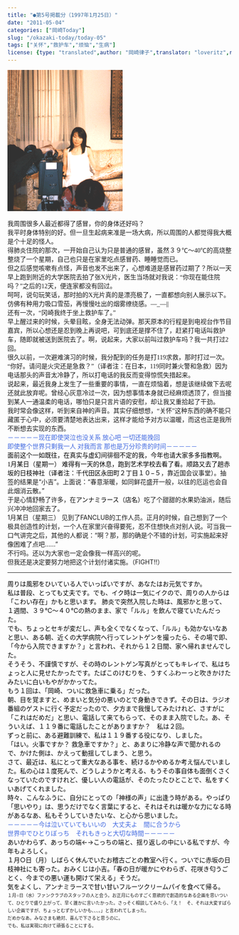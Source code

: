```yaml
---
title: "●第5号掲載分（1997年1月25日）"
date: "2011-05-04"
categories: ["岡崎Today"]
slug: "/okazaki-today/today-05"
tags: ["关怀","救护车","烦恼","生病"]
license: {type: "translated",author: "岡崎律子",translator: "loveritz",reproduced-url: "http://www.ne.jp/asahi/okazaki/book/today/today5.html",reproduced-website: "岡崎律子Book"}
---
```


[![sofa](./images/sofa.gif)](./images/sofa.gif)  

<span style="font-family: 宋体;">我周围很多人最近都得了感冒，你的身体还好吗？<br>我平时身体特别的好。但一旦生起病来准是一场大病，所以周围的人都觉得我大概是个十足的怪人。<br>得肺炎住院的那次，一开始自己认为只是普通的感冒，虽然３９℃～40℃的高烧整整烧了一个星期，自己也只是在家里吃点感冒药、睡睡觉而已。<br>但之后感觉咳嗽有点怪，声音也发不出来了，心想难道是感冒药过期了？所以一天早上跑到附近的大学医院去拍了张X光片，医生当场就对我说：“你现在能住院吗？”之后的12天，便连家都没有回过。<br>呵呵，说句玩笑话，那时拍的X光片真的是漂亮极了，一直都想向别人展示以下。仿佛有种用力吸口雪茄，再慢慢吐出的烟雾缭绕感。―_―||<br>还有一次，“冈崎我终于坐上救护车了。”<br>早上醒过来的时候，头晕目眩，全身无法动弹。那天原本的行程是到电视台作节目嘉宾，所以心想还是忍到晚上再说吧，可到底还是撑不住了，赶紧打电话叫救护车，随即就被送到医院去了。啊，说起来，大家以前叫过救护车吗？我一共打过2回。<br>很久以前，一次避难演习的时候，我分配到的任务是打119求救，那时打过一次。<br>“你好。请问是火灾还是急救？”（译者注：在日本，119同时兼火警和急救）因为电话那头的声音太冷静了，所以打电话的我反而变得惊慌失措起来。<br>说起来，最近我身上发生了一些重要的事情，一直在烦恼着，想是该继续做下去呢还就此放弃呢。曾经心灰意冷过一次，因为想事情本身就已经麻烦透顶了，但当接到某人一通温柔的电话，哪怕只是只言片语的安慰，却让我又重拾起了干劲。<br>我时常会像这样，听到来自神的声音。其实仔细想想，“关怀”这种东西的确不能只藏匿于心中，必须要清楚地表达出来，这样才能给予对方以温暖，而这也正是我所不断想去实现的东西。<br></span><span style="font-family: 宋体;"><span style="color: #4169e1;">－－－－－现在即使哭泣也没关系 放心吧 一切还能挽回<br>即使整个世界只剩我一人 对我而言 那也是万分珍贵的时间－－－－－</span></span><span style="color: black;"><span style="font-family: 宋体;"><br>面前这个一如既往，在真实与虚幻间徘徊不定的我，今年也请大家多多指教啊。<br>1月某日（星期一） 难得有一天的休息，跑到艺术学校去看了看。顺路又去了趟赤坂的日枝神社（译者注：千代田区永田町２丁目１０</span></span><span style="color: black;">−</span><span style="color: black;">５</span>，靠近国会议事堂）。抽签的结果是“小吉”。上面说：“春意渐暖，如同鲜花盛开一般，以往的厄运也会自此烟消云散。”  
于是心情舒畅了许多，在<span style="color: black;">アンナミラース（店名）</span>吃了个甜甜的水果奶油派，随后兴冲冲地回家去了。  
1月某日（星期三） 见到了FANCLUB的工作人员。正月的时候，自己想到了一个极具创造性的计划，一个人在家里兴奋得要死，忍不住想快点对别人说。可当我一口气讲完之后，其他的人都说：“啊？那，那的确是个不错的计划，可实施起来好像困难了点吧……”  
不行吗。还以为大家也一定会像我一样高兴的呢。  
但我还是决定要努力地把这个计划付诸实施。（FIGHT!!）

---

<span style="font-family: 宋体;"><span style="color: black;">周りは風邪をひいている人でいっぱいですが、あなたはお元気ですか。</span></span>  
<span style="color: black;">私は普段、とっても丈夫です。でも、イク時は一気にイクので、周りの人からは「こわい存在」かもと思います。</span> <span style="color: black;"> 肺炎で突然入院した時は、風邪かと思って、１週間、３９</span><span style="color: black;">℃</span><span style="color: black;">～４０</span><span style="color: black;">℃</span><span style="color: black;">の熱のまま、家で「ルル」を飲んで寝ていたんだった。</span>  
<span style="color: black;">でも、ちょっとセキが変だし、声も全くでなくなって、「ルル」も効かないなあと思い、ある朝、近くの大学病院へ行ってレントゲンを撮ったら、その場で即、「今から入院できますか？」と言われ、それから１２日間、家へ帰れませんでした。</span>  
<span style="color: black;">そうそう、不謹慎ですが、その時のレントゲン写真がとってもキレイで、私はちょっと人に見せたかったです。たばこのけむりを、うすくふわーっと吹きかけたみたいに白いもやがかかってた。</span>  
<span style="color: black;">もう１回は、「岡崎、ついに救急車に乗る」だった。</span>  
<span style="color: black;">朝、目を覚ますと、めまいと気分の悪いのとで身動きできず。その日は、ラジオ番組のゲストに行く予定だったので、夕方まで我慢してみたけれど、さすがに「これはだめだ」と思い、電話して来てもらって、そのまま入院でした。あ、そういえば、１１９番に電話したことがありますか？　私は２回。</span>  
<span style="color: black;">ずっと前に、ある避難訓練で、私は１１９番する役になり、しました。</span>  
<span style="color: black;">「はい。火事ですか？ 救急車ですか？」と、あまりに冷静な声で聞かれるので、かけた側は、かえって動揺してしまう、と思う。</span>  
<span style="color: black;">さて、最近は、私にとって重大なある事を、続けるかやめるか考え悩んでいました。私の心は１度死んで、どうしようかと考える、もうその事自体も面倒くさくなっていたのですけれど、優しい人の電話が、そのたったひとことで、私をすくいあげてくれました。</span>  
<span style="color: black;">時々、こんなふうに、自分にとっての「神様の声」に出逢う時がある。やっぱり「思いやり」は、思うだけでなく言葉にすると、それはそれは暖かな力になる時があるなあ、私もそうしていきたいな、と心から思いました。</span>  
<span style="font-family: 宋体;"><span style="color: #4169e1;">－－－－－今は泣いていてもいいの　大丈夫よ　間に合うから<br>世界中でひとりぼっち　それもきっと大切な時間－－－－－<br></span></span><span style="color: black;">あいかわらず、あっちの端</span><span style="color: black;">←→</span><span style="color: black;">こっちの端と、揺り返しの中にいる私ですが、今年もよろしく。</span>  
<span style="color: black;">１月</span><span style="color: black;">○</span><span style="color: black;">日（月）しばらく休んでいたお稽古ごとの教室へ行く。ついでに赤坂の日枝神社にも寄った。おみくじは小吉。「春の日が暖かにやわらぎ、花咲き匂うごとく、今までの悪い運も開けて栄える」そうだ。</span>  
<span style="color: black;">気をよくし、アンナミラースで甘い甘いフルーツクリームパイを食べて帰る。</span>  
<span style="font-size: x-small;"><span style="font-family: 宋体;">１月○日（水）ファンクラブのスタッフの人と会う。お正月にものすごく意欲的で創造的なある企画を思いついて、ひとりで盛り上がって、早く誰かに言いたかった。さっそく相談してみたら、「え！　そ、それは大変すばらしい企画ですが、ちょっとむずかしいかも、、、。」と言われてしまった。<br>だめかなあ。みなさまも絶対、喜んで下さると思うのに。<br>でも、私は実現に向けて頑張ることにする。</span></span>  